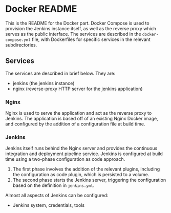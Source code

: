 # Docker README

This is the README for the Docker part.
Docker Compose is used to provision the Jenkins instance itself, as well as the reverse proxy which serves as the public interface.
The services are described in the `docker-compose.yml` file, with Dockerfiles for specific services in the relevant subdirectories.

## Services

The services are described in brief below. They are:

- jenkins (the jenkins instance)
- nginx (reverse-proxy HTTP server for the jenkins application)

### Nginx

Nginx is used to serve the application and act as the reverse proxy to Jenkins.
The application is based off of an existing Nginx Docker image, and configured by the addition of a configuration file at build time.

### Jenkins

Jenkins itself runs behind the Nginx server and provides the continuous integration and deployment pipeline service.
Jenkins is configured at build time using a two-phase configuration as code approach.

1. The first phase involves the addition of the relevant plugins, including the configuration as code plugin, which is persisted to a volume.
2. The second phase starts the Jenkins server, triggering the configuration based on the definition in `jenkins.yml`.
   

Almost all aspects of Jenkins can be configured:

- Jenkins system, credentials, tools
